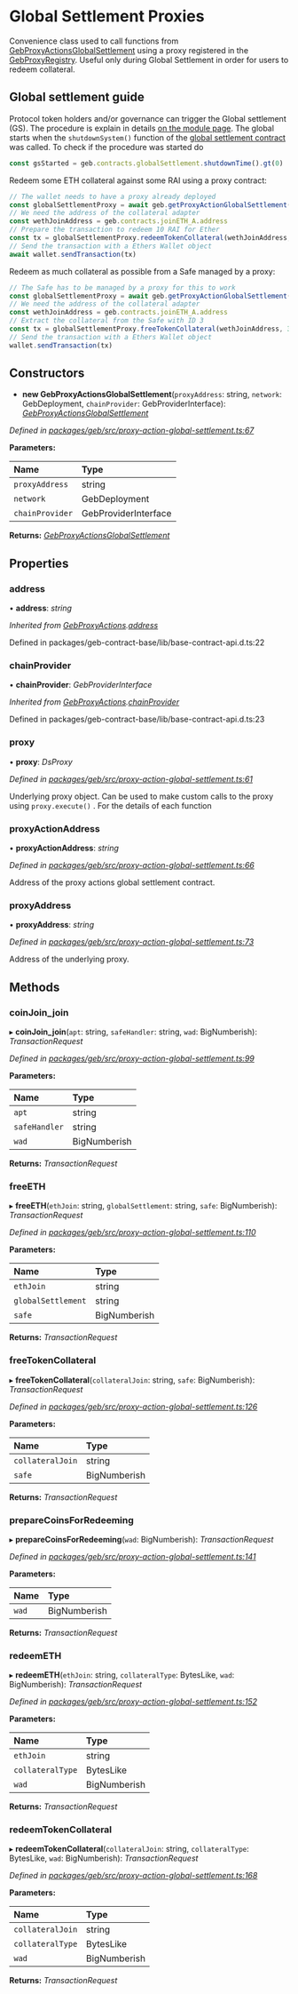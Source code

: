 # Global Settlement Proxies

Convenience class used to call functions from [GebProxyActionsGlobalSettlement](https://github.com/reflexer-labs/geb-proxy-actions/blob/master/src/GebProxyActions.sol) using a proxy registered in the [GebProxyRegistry](https://github.com/reflexer-labs/geb-proxy-registry/blob/master/src/GebProxyRegistry.sol). Useful only during Global Settlement in order for users to redeem collateral.

## Global settlement guide

Protocol token holders and/or governance can trigger the Global settlement \(GS\). The procedure is explain in details [on the module page](https://docs.reflexer.finance/system-contracts/shutdown-module/global-settlement#the-shutdown-mechanism-9-crucial-steps). The global starts when the `shutdownSystem()` function of the [global settlement contract](https://github.com/reflexer-labs/geb/blob/38665149f953e14ab19a41f577e42f8f0b565226/src/GlobalSettlement.sol#L254) was called. To check if the procedure was started do

```typescript
const gsStarted = geb.contracts.globalSettlement.shutdownTime().gt(0)
```

Redeem some ETH collateral against some RAI using a proxy contract:

```typescript
// The wallet needs to have a proxy already deployed
const globalSettlementProxy = await geb.getProxyActionGlobalSettlement(wallet.address)
// We need the address of the collateral adapter
const wethJoinAddress = geb.contracts.joinETH_A.address
// Prepare the transaction to redeem 10 RAI for Ether
const tx = globalSettlementProxy.redeemTokenCollateral(wethJoinAddress, ETH_A, WAD.mul(10))
// Send the transaction with a Ethers Wallet object
await wallet.sendTransaction(tx)
```

Redeem as much collateral as possible from a Safe managed by a proxy:

```typescript
// The Safe has to be managed by a proxy for this to work
const globalSettlementProxy = await geb.getProxyActionGlobalSettlement(wallet.address)
// We need the address of the collateral adapter
const wethJoinAddress = geb.contracts.joinETH_A.address
// Extract the collateral from the Safe with ID 3
const tx = globalSettlementProxy.freeTokenCollateral(wethJoinAddress, 3)
// Send the transaction with a Ethers Wallet object
wallet.sendTransaction(tx)
```

## Constructors

+ **new GebProxyActionsGlobalSettlement**\(`proxyAddress`: string, `network`: GebDeployment, `chainProvider`: GebProviderInterface\): [_GebProxyActionsGlobalSettlement_](https://github.com/reflexer-labs/geb-docs/tree/5f4bdc940c3667fc338da95468b03ce27fdaa344/geb-js/gebproxyactionsglobalsettlement.md)

_Defined in_ [_packages/geb/src/proxy-action-global-settlement.ts:67_](https://github.com/reflexer-labs/geb.js/blob/2f62633/packages/geb/src/proxy-action-global-settlement.ts#L67)

**Parameters:**

| Name | Type |
| :--- | :--- |
| `proxyAddress` | string |
| `network` | GebDeployment |
| `chainProvider` | GebProviderInterface |

**Returns:** [_GebProxyActionsGlobalSettlement_](https://github.com/reflexer-labs/geb-docs/tree/5f4bdc940c3667fc338da95468b03ce27fdaa344/geb-js/gebproxyactionsglobalsettlement.md)

## Properties

### address

• **address**: _string_

_Inherited from_ [_GebProxyActions_](https://github.com/reflexer-labs/geb-docs/tree/5f4bdc940c3667fc338da95468b03ce27fdaa344/geb-js/gebproxyactions.md)_._[_address_](https://github.com/reflexer-labs/geb-docs/tree/5f4bdc940c3667fc338da95468b03ce27fdaa344/geb-js/gebproxyactions.md#address)

Defined in packages/geb-contract-base/lib/base-contract-api.d.ts:22

### chainProvider

• **chainProvider**: _GebProviderInterface_

_Inherited from_ [_GebProxyActions_](https://github.com/reflexer-labs/geb-docs/tree/5f4bdc940c3667fc338da95468b03ce27fdaa344/geb-js/gebproxyactions.md)_._[_chainProvider_](https://github.com/reflexer-labs/geb-docs/tree/5f4bdc940c3667fc338da95468b03ce27fdaa344/geb-js/gebproxyactions.md#chainprovider)

Defined in packages/geb-contract-base/lib/base-contract-api.d.ts:23

### proxy

• **proxy**: _DsProxy_

_Defined in_ [_packages/geb/src/proxy-action-global-settlement.ts:61_](https://github.com/reflexer-labs/geb.js/blob/2f62633/packages/geb/src/proxy-action-global-settlement.ts#L61)

Underlying proxy object. Can be used to make custom calls to the proxy using `proxy.execute()` . For the details of each function

### proxyActionAddress

• **proxyActionAddress**: _string_

_Defined in_ [_packages/geb/src/proxy-action-global-settlement.ts:66_](https://github.com/reflexer-labs/geb.js/blob/2f62633/packages/geb/src/proxy-action-global-settlement.ts#L66)

Address of the proxy actions global settlement contract.

### proxyAddress

• **proxyAddress**: _string_

_Defined in_ [_packages/geb/src/proxy-action-global-settlement.ts:73_](https://github.com/reflexer-labs/geb.js/blob/2f62633/packages/geb/src/proxy-action-global-settlement.ts#L73)

Address of the underlying proxy.

## Methods

### coinJoin\_join

▸ **coinJoin\_join**\(`apt`: string, `safeHandler`: string, `wad`: BigNumberish\): _TransactionRequest_

_Defined in_ [_packages/geb/src/proxy-action-global-settlement.ts:99_](https://github.com/reflexer-labs/geb.js/blob/2f62633/packages/geb/src/proxy-action-global-settlement.ts#L99)

**Parameters:**

| Name | Type |
| :--- | :--- |
| `apt` | string |
| `safeHandler` | string |
| `wad` | BigNumberish |

**Returns:** _TransactionRequest_

### freeETH

▸ **freeETH**\(`ethJoin`: string, `globalSettlement`: string, `safe`: BigNumberish\): _TransactionRequest_

_Defined in_ [_packages/geb/src/proxy-action-global-settlement.ts:110_](https://github.com/reflexer-labs/geb.js/blob/2f62633/packages/geb/src/proxy-action-global-settlement.ts#L110)

**Parameters:**

| Name | Type |
| :--- | :--- |
| `ethJoin` | string |
| `globalSettlement` | string |
| `safe` | BigNumberish |

**Returns:** _TransactionRequest_

### freeTokenCollateral

▸ **freeTokenCollateral**\(`collateralJoin`: string, `safe`: BigNumberish\): _TransactionRequest_

_Defined in_ [_packages/geb/src/proxy-action-global-settlement.ts:126_](https://github.com/reflexer-labs/geb.js/blob/2f62633/packages/geb/src/proxy-action-global-settlement.ts#L126)

**Parameters:**

| Name | Type |
| :--- | :--- |
| `collateralJoin` | string |
| `safe` | BigNumberish |

**Returns:** _TransactionRequest_

### prepareCoinsForRedeeming

▸ **prepareCoinsForRedeeming**\(`wad`: BigNumberish\): _TransactionRequest_

_Defined in_ [_packages/geb/src/proxy-action-global-settlement.ts:141_](https://github.com/reflexer-labs/geb.js/blob/2f62633/packages/geb/src/proxy-action-global-settlement.ts#L141)

**Parameters:**

| Name | Type |
| :--- | :--- |
| `wad` | BigNumberish |

**Returns:** _TransactionRequest_

### redeemETH

▸ **redeemETH**\(`ethJoin`: string, `collateralType`: BytesLike, `wad`: BigNumberish\): _TransactionRequest_

_Defined in_ [_packages/geb/src/proxy-action-global-settlement.ts:152_](https://github.com/reflexer-labs/geb.js/blob/2f62633/packages/geb/src/proxy-action-global-settlement.ts#L152)

**Parameters:**

| Name | Type |
| :--- | :--- |
| `ethJoin` | string |
| `collateralType` | BytesLike |
| `wad` | BigNumberish |

**Returns:** _TransactionRequest_

### redeemTokenCollateral

▸ **redeemTokenCollateral**\(`collateralJoin`: string, `collateralType`: BytesLike, `wad`: BigNumberish\): _TransactionRequest_

_Defined in_ [_packages/geb/src/proxy-action-global-settlement.ts:168_](https://github.com/reflexer-labs/geb.js/blob/2f62633/packages/geb/src/proxy-action-global-settlement.ts#L168)

**Parameters:**

| Name | Type |
| :--- | :--- |
| `collateralJoin` | string |
| `collateralType` | BytesLike |
| `wad` | BigNumberish |

**Returns:** _TransactionRequest_

